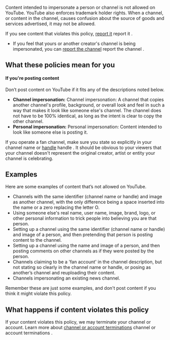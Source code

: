 Content intended to impersonate a person or channel is not allowed on YouTube. YouTube also enforces trademark holder rights. When a channel, or content in the channel, causes confusion about the source of goods and services advertised, it may not be allowed.

If you see content that violates this policy, [report it](/youtube/answer/2802027) report it .

- If you feel that yours or another creator's channel is being impersonated, you can [report the channel](/youtube/answer/2802027) report the channel .

## What these policies mean for you

#### If you're posting content

Don’t post content on YouTube if it fits any of the descriptions noted below.

- **Channel impersonation:** Channel impersonation: A channel that copies another channel's profile, background, or overall look and feel in such a way that makes it look like someone else's channel. The channel does not have to be 100% identical, as long as the intent is clear to copy the other channel.
- **Personal impersonation:** Personal impersonation: Content intended to look like someone else is posting it.

If you operate a fan channel, make sure you state so explicitly in your channel name or [handle](/youtube/answer/11585688) handle . It should be obvious to your viewers that your channel doesn't represent the original creator, artist or entity your channel is celebrating.

## Examples

Here are some examples of content that’s not allowed on YouTube.

- Channels with the same identifier (channel name or handle) and image as another channel, with the only difference being a space inserted into the name or a zero replacing the letter O.
- Using someone else's real name, user name, image, brand, logo, or other personal information to trick people into believing you are that person.
- Setting up a channel using the same identifier (channel name or handle) and image of a person, and then pretending that person is posting content to the channel.
- Setting up a channel using the name and image of a person, and then posting comments on other channels as if they were posted by the person.
- Channels claiming to be a 'fan account' in the channel description, but not stating so clearly in the channel name or handle, or posing as another’s channel and reuploading their content.
- Channels impersonating an existing news channel.

Remember these are just some examples, and don't post content if you think it might violate this policy.

## What happens if content violates this policy

If your content violates this policy, we may terminate your channel or account. Learn more about [channel or account terminations](/youtube/answer/2802168) channel or account terminations .